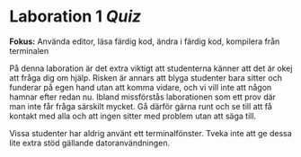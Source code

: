 # Laboration 1 *Quiz*

**Fokus:** Använda editor, läsa färdig kod, ändra i färdig kod, kompilera från terminalen

På denna laboration är det extra viktigt att studenterna känner att det är okej att fråga dig om hjälp. Risken är annars att blyga studenter bara sitter och funderar på egen hand utan att komma vidare, och vi vill inte att någon hamnar efter redan nu. Ibland missförstås laborationen som ett prov där man inte får fråga särskilt mycket. Gå därför gärna runt och se till att få kontakt med alla och att ingen sitter med problem utan att säga till.

Vissa studenter har aldrig använt ett terminalfönster. Tveka inte att ge dessa lite extra stöd gällande datoranvändningen.